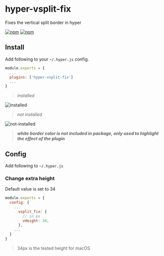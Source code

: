 # hyper-vsplit-fix
Fixes the vertical split border in hyper

[![npm](https://img.shields.io/npm/v/hyper-vsplit-fix.svg)](https://www.npmjs.com/package/hyper-vsplit-fix) [![npm](https://img.shields.io/npm/dt/hyper-vsplit-fix.svg)](https://www.npmjs.com/package/hyper-vsplit-fix)

## Install

Add following to your `~/.hyper.js` config.

```javascript
module.exports = {
  ...
  plugins: ['hyper-vsplit-fix']
  ...
}
```

> *installed*

![installed](https://raw.githubusercontent.com/harryparkdotio/hyper-vsplit-fix/master/installed.png)



> *not installed*

![not-installed](https://raw.githubusercontent.com/harryparkdotio/hyper-vsplit-fix/master/not-installed.png)

> ***white border color is not included in package, only used to highlight the effect of the plugin***

## Config

Add following to `~/.hyper.js`

### Change extra height
Default value is set to 34

```javascript
module.exports = {
  config: {
    ...
      vsplit_fix: {
      	// in px
        vHeight: 34,
      },
    ...
  }
}
```

> 34px is the tested height for macOS